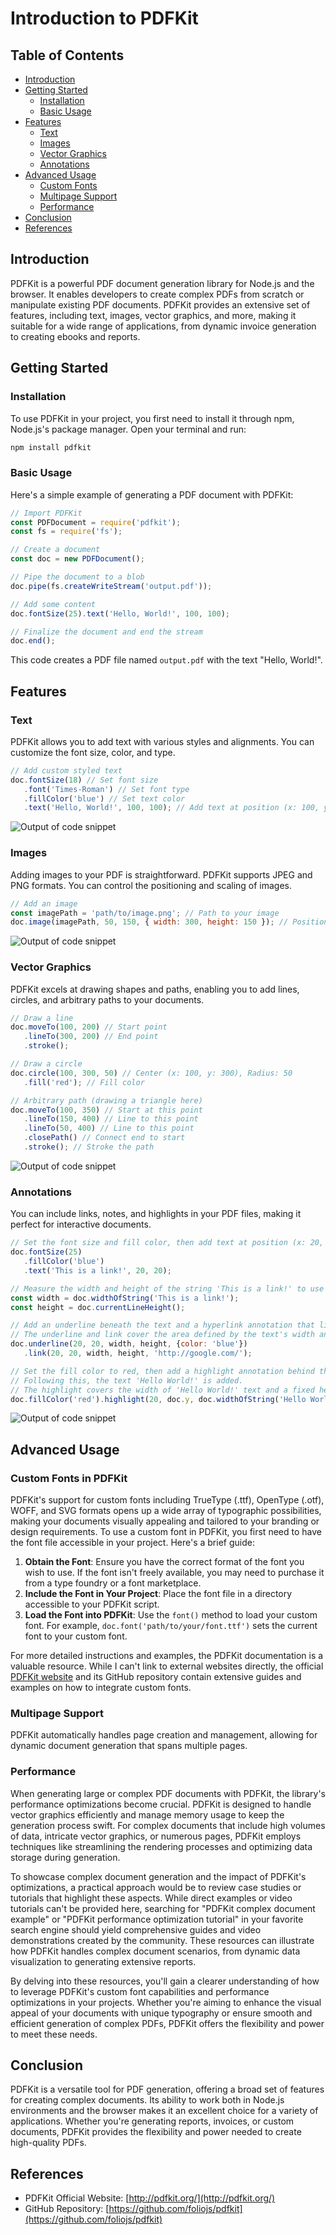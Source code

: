 # Introduction to PDFKit
## Table of Contents
- [Introduction](#introduction)
- [Getting Started](#getting-started)
  - [Installation](#installation)
  - [Basic Usage](#basic-usage)
- [Features](#features)
  - [Text](#text)
  - [Images](#images)
  - [Vector Graphics](#vector-graphics)
  - [Annotations](#annotations)
- [Advanced Usage](#advanced-usage)
  - [Custom Fonts](#custom-fonts)
  - [Multipage Support](#multipage-support)
  - [Performance](#performance)
- [Conclusion](#conclusion)
- [References](#references)

## Introduction

PDFKit is a powerful PDF document generation library for Node.js and the browser. It enables developers to create complex PDFs from scratch or manipulate existing PDF documents. PDFKit provides an extensive set of features, including text, images, vector graphics, and more, making it suitable for a wide range of applications, from dynamic invoice generation to creating ebooks and reports.


## Getting Started

### Installation

To use PDFKit in your project, you first need to install it through npm, Node.js's package manager. Open your terminal and run:

```bash
npm install pdfkit
```

### Basic Usage

Here's a simple example of generating a PDF document with PDFKit:

```javascript
// Import PDFKit
const PDFDocument = require('pdfkit');
const fs = require('fs');

// Create a document
const doc = new PDFDocument();

// Pipe the document to a blob
doc.pipe(fs.createWriteStream('output.pdf'));

// Add some content
doc.fontSize(25).text('Hello, World!', 100, 100);

// Finalize the document and end the stream
doc.end();
```

This code creates a PDF file named `output.pdf` with the text "Hello, World!".

## Features

### Text

PDFKit allows you to add text with various styles and alignments. You can customize the font size, color, and type.
```javascript
// Add custom styled text
doc.fontSize(18) // Set font size
   .font('Times-Roman') // Set font type
   .fillColor('blue') // Set text color
   .text('Hello, World!', 100, 100); // Add text at position (x: 100, y: 100)
```
![Output of code snippet](./PDFKit_Graphics/image1.png)


### Images

Adding images to your PDF is straightforward. PDFKit supports JPEG and PNG formats. You can control the positioning and scaling of images.
```javascript
// Add an image
const imagePath = 'path/to/image.png'; // Path to your image
doc.image(imagePath, 50, 150, { width: 300, height: 150 }); // Position (x: 50, y: 150) and scale to width 300, height 150
```
![Output of code snippet](./PDFKit_Graphics/image2.png)

### Vector Graphics

PDFKit excels at drawing shapes and paths, enabling you to add lines, circles, and arbitrary paths to your documents.
```javascript
// Draw a line
doc.moveTo(100, 200) // Start point
   .lineTo(300, 200) // End point
   .stroke();

// Draw a circle
doc.circle(100, 300, 50) // Center (x: 100, y: 300), Radius: 50
   .fill('red'); // Fill color

// Arbitrary path (drawing a triangle here)
doc.moveTo(100, 350) // Start at this point
   .lineTo(150, 400) // Line to this point
   .lineTo(50, 400) // Line to this point
   .closePath() // Connect end to start
   .stroke(); // Stroke the path
```
![Output of code snippet](./PDFKit_Graphics/image3.png)

### Annotations

You can include links, notes, and highlights in your PDF files, making it perfect for interactive documents.
```javascript
// Set the font size and fill color, then add text at position (x: 20, y: 20)
doc.fontSize(25)
   .fillColor('blue')
   .text('This is a link!', 20, 20);

// Measure the width and height of the string 'This is a link!' to use in annotations
const width = doc.widthOfString('This is a link!');
const height = doc.currentLineHeight();

// Add an underline beneath the text and a hyperlink annotation that links to 'http://google.com/'
// The underline and link cover the area defined by the text's width and height
doc.underline(20, 20, width, height, {color: 'blue'})
   .link(20, 20, width, height, 'http://google.com/');

// Set the fill color to red, then add a highlight annotation behind the text 'Hello World!'
// Following this, the text 'Hello World!' is added.
// The highlight covers the width of 'Hello World!' text and a fixed height of 25 units starting from the current document position (doc.y)
doc.fillColor('red').highlight(20, doc.y, doc.widthOfString('Hello World!'), 25).text("Hello World!");

```
![Output of code snippet](./PDFKit_Graphics/image4.png)

## Advanced Usage

### Custom Fonts in PDFKit

PDFKit's support for custom fonts including TrueType (.ttf), OpenType (.otf), WOFF, and SVG formats opens up a wide array of typographic possibilities, making your documents visually appealing and tailored to your branding or design requirements. To use a custom font in PDFKit, you first need to have the font file accessible in your project. Here's a brief guide:

1. **Obtain the Font**: Ensure you have the correct format of the font you wish to use. If the font isn't freely available, you may need to purchase it from a type foundry or a font marketplace.
2. **Include the Font in Your Project**: Place the font file in a directory accessible to your PDFKit script.
3. **Load the Font into PDFKit**: Use the `font()` method to load your custom font. For example, `doc.font('path/to/your/font.ttf')` sets the current font to your custom font.

For more detailed instructions and examples, the PDFKit documentation is a valuable resource. While I can't link to external websites directly, the official [PDFKit website](http://pdfkit.org/) and its GitHub repository contain extensive guides and examples on how to integrate custom fonts.

### Multipage Support

PDFKit automatically handles page creation and management, allowing for dynamic document generation that spans multiple pages.

### Performance

When generating large or complex PDF documents with PDFKit, the library's performance optimizations become crucial. PDFKit is designed to handle vector graphics efficiently and manage memory usage to keep the generation process swift. For complex documents that include high volumes of data, intricate vector graphics, or numerous pages, PDFKit employs techniques like streamlining the rendering processes and optimizing data storage during generation.

To showcase complex document generation and the impact of PDFKit's optimizations, a practical approach would be to review case studies or tutorials that highlight these aspects. While direct examples or video tutorials can't be provided here, searching for "PDFKit complex document example" or "PDFKit performance optimization tutorial" in your favorite search engine should yield comprehensive guides and video demonstrations created by the community. These resources can illustrate how PDFKit handles complex document scenarios, from dynamic data visualization to generating extensive reports.

By delving into these resources, you'll gain a clearer understanding of how to leverage PDFKit's custom font capabilities and performance optimizations in your projects. Whether you're aiming to enhance the visual appeal of your documents with unique typography or ensure smooth and efficient generation of complex PDFs, PDFKit offers the flexibility and power to meet these needs.



## Conclusion

PDFKit is a versatile tool for PDF generation, offering a broad set of features for creating complex documents. Its ability to work both in Node.js environments and the browser makes it an excellent choice for a variety of applications. Whether you're generating reports, invoices, or custom documents, PDFKit provides the flexibility and power needed to create high-quality PDFs.

## References

- PDFKit Official Website: [http://pdfkit.org/](http://pdfkit.org/)
- GitHub Repository: [https://github.com/foliojs/pdfkit](https://github.com/foliojs/pdfkit)

